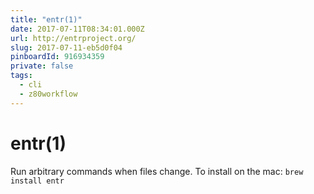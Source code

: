 ```yaml
---
title: "entr(1)"
date: 2017-07-11T08:34:01.000Z
url: http://entrproject.org/
slug: 2017-07-11-eb5d0f04
pinboardId: 916934359
private: false
tags:
  - cli
  - z80workflow
---
```


# entr(1)

Run arbitrary commands when files change. To install on the mac: `brew install entr`
